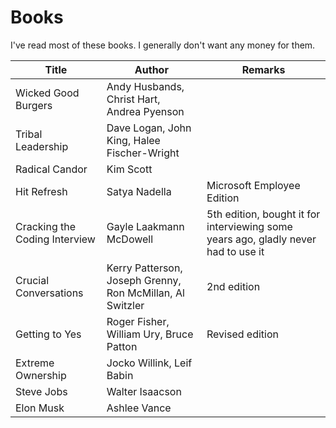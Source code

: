 # Books

I've read most of these books. I generally don't want any money for them.

| Title | Author | Remarks |
|---|---|---|
| Wicked Good Burgers | Andy Husbands, Christ Hart, Andrea Pyenson | 
| Tribal Leadership | Dave Logan, John King, Halee Fischer-Wright | 
| Radical Candor | Kim Scott | 
| Hit Refresh | Satya Nadella | Microsoft Employee Edition
| Cracking the Coding Interview | Gayle Laakmann McDowell | 5th edition, bought it for interviewing some years ago, gladly never had to use it
| Crucial Conversations | Kerry Patterson, Joseph Grenny, Ron McMillan, Al Switzler | 2nd edition
| Getting to Yes | Roger Fisher, William Ury, Bruce Patton | Revised edition
| Extreme Ownership | Jocko Willink, Leif Babin | 
| Steve Jobs | Walter Isaacson | 
| Elon Musk | Ashlee Vance | 
